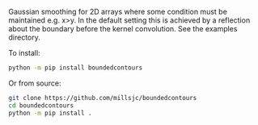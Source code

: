Gaussian smoothing for 2D arrays where some condition must be maintained e.g. x>y. In the default setting this is achieved by a reflection about the boundary before the kernel convolution. See the examples directory.

To install:
```bash
python -m pip install boundedcontours
```

Or from source:
```bash
git clone https://github.com/millsjc/boundedcontours
cd boundedcontours
python -m pip install .
```
